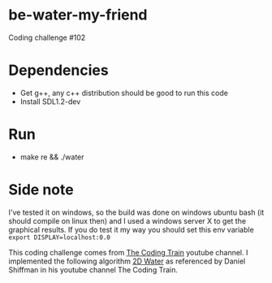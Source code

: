 # be-water-my-friend
Coding challenge #102

# Dependencies
* Get g++, any c++ distribution should be good to run this code
* Install SDL1.2-dev

# Run
* make re && ./water

# Side note
I've tested it on windows, so the build was done on windows ubuntu bash (it should compile on linux then) and I used a windows server X to get the graphical results.
If you do test it my way you should set this env variable `export DISPLAY=localhost:0.0`

This coding challenge comes from [The Coding Train](https://www.youtube.com/user/shiffman/featured) youtube channel.
I implemented the following algorithm [2D Water](https://web.archive.org/web/20160418004149/http://freespace.virgin.net/hugo.elias/graphics/x_water.htm) as referenced by Daniel Shiffman in his youtube channel The Coding Train.
